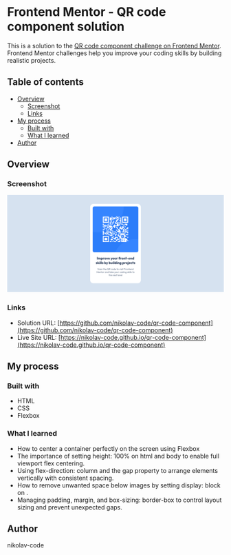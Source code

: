 # Frontend Mentor - QR code component solution

This is a solution to the [QR code component challenge on Frontend Mentor](https://www.frontendmentor.io/challenges/qr-code-component-iux_sIO_H). Frontend Mentor challenges help you improve your coding skills by building realistic projects. 

## Table of contents

- [Overview](#overview)
  - [Screenshot](#screenshot)
  - [Links](#links)
- [My process](#my-process)
  - [Built with](#built-with)
  - [What I learned](#what-i-learned)
- [Author](#author)

## Overview

### Screenshot

![](./screenshot.jpg)

### Links

- Solution URL: [https://github.com/nikolav-code/qr-code-component](https://github.com/nikolav-code/qr-code-component)
- Live Site URL: [https://nikolav-code.github.io/qr-code-component](https://nikolav-code.github.io/qr-code-component)

## My process

### Built with

- HTML
- CSS
- Flexbox

### What I learned

- How to center a container perfectly on the screen using Flexbox
- The importance of setting height: 100% on html and body to enable full viewport flex centering.
- Using flex-direction: column and the gap property to arrange elements vertically with consistent spacing.
- How to remove unwanted space below images by setting display: block on <img>.
- Managing padding, margin, and box-sizing: border-box to control layout sizing and prevent unexpected gaps.

## Author

nikolav-code
